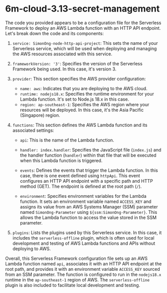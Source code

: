 # 6m-cloud-3.13-secret-management


The code you provided appears to be a configuration file for the Serverless Framework to deploy an AWS Lambda function with an HTTP API endpoint. Let's break down the code and its components:

1. `service: SimonOng-node-http-api-project`: This sets the name of your Serverless service, which will be used when deploying and managing the AWS resources associated with this service.

2. `frameworkVersion: '3'`: Specifies the version of the Serverless Framework being used. In this case, it's version 3.

3. `provider`: This section specifies the AWS provider configuration:

   - `name: aws`: Indicates that you are deploying to the AWS cloud.
   - `runtime: nodejs18.x`: Specifies the runtime environment for your Lambda function. It's set to Node.js 18.x in this case.
   - `region: ap-southeast-1`: Specifies the AWS region where your resources will be deployed. In this case, it's the Asia Pacific (Singapore) region.

4. `functions`: This section defines the AWS Lambda function and its associated settings:

   - `api`: This is the name of the Lambda function.
   - `handler: index.handler`: Specifies the JavaScript file (`index.js`) and the handler function (`handler`) within that file that will be executed when this Lambda function is triggered.

   - `events`: Defines the events that trigger the Lambda function. In this case, there is one event defined using `httpApi`. This event configures an HTTP API endpoint with a specific path and HTTP method (GET). The endpoint is defined at the root path (`/`).

   - `environment`: Specifies environment variables for the Lambda function. It sets an environment variable named `ACCESS_KEY` and assigns its value from an AWS Systems Manager (SSM) parameter named `SimonOng-Parameter` using `${ssm:SimonOng-Parameter}`. This allows the Lambda function to access the value stored in the SSM parameter.

5. `plugins`: Lists the plugins used by this Serverless service. In this case, it includes the `serverless-offline` plugin, which is often used for local development and testing of AWS Lambda functions and APIs without deploying to AWS.

Overall, this Serverless Framework configuration file sets up an AWS Lambda function named `api`, associates it with an HTTP API endpoint at the root path, and provides it with an environment variable `ACCESS_KEY` sourced from an SSM parameter. The function is configured to run in the `nodejs18.x` runtime in the `ap-southeast-1` region of AWS. The `serverless-offline` plugin is also included to facilitate local development and testing.
